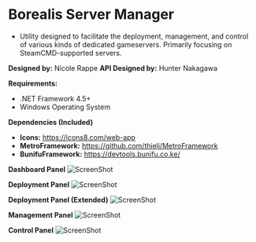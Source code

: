 # Borealis Server Manager #
* Utility designed to facilitate the deployment, management, and control of various kinds of dedicated gameservers.  Primarily focusing on SteamCMD-supported servers.

**Designed by:** Nicole Rappe
**API Designed by:** Hunter Nakagawa

**Requirements:**
* .NET Framework 4.5+
* Windows Operating System

**Dependencies (Included)**
* **Icons:** https://icons8.com/web-app
* **MetroFramework:** https://github.com/thielj/MetroFramework
* **BunifuFramework:** https://devtools.bunifu.co.ke/

**Dashboard Panel**
![ScreenShot](Screenshots/Screenshot01.png)

**Deployment Panel**
![ScreenShot](Screenshots/Screenshot02.png)

**Deployment Panel (Extended)**
![ScreenShot](Screenshots/Screenshot03.png)

**Management Panel**
![ScreenShot](Screenshots/Screenshot04.png)

**Control Panel**
![ScreenShot](Screenshots/Screenshot05.png)
